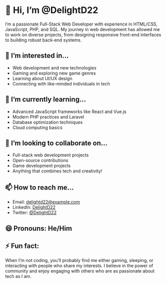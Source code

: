 # 👋 Hi, I’m @DelightD22

I’m a passionate Full-Stack Web Developer with experience in HTML/CSS, JavaScript, PHP, and SQL. My journey in web development has allowed me to work on diverse projects, from designing responsive front-end interfaces to building robust back-end systems.

## 👀 I’m interested in...
- Web development and new technologies
- Gaming and exploring new game genres
- Learning about UI/UX design
- Connecting with like-minded individuals in tech

## 🌱 I’m currently learning...
- Advanced JavaScript frameworks like React and Vue.js
- Modern PHP practices and Laravel
- Database optimization techniques
- Cloud computing basics

## 💞️ I’m looking to collaborate on...
- Full-stack web development projects
- Open-source contributions
- Game development projects
- Anything that combines tech and creativity!

## 📫 How to reach me...
- Email: delightd22@example.com
- LinkedIn: [DelightD22](https://linkedin.com/in/delightd22)
- Twitter: [@DelightD22](https://twitter.com/DelightD22)

## 😄 Pronouns: He/Him

## ⚡ Fun fact:
When I’m not coding, you’ll probably find me either gaming, sleeping, or interacting with people who share my interests. I believe in the power of community and enjoy engaging with others who are as passionate about tech as I am.
